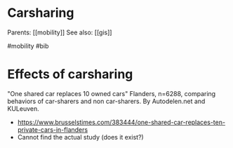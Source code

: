 # Carsharing

Parents: [[mobility]]
See also: [[gis]]

#mobility #bib


# Effects of carsharing

"One shared car replaces 10 owned cars" Flanders, n=6288, comparing behaviors of car-sharers and non car-sharers. By Autodelen.net and KULeuven.
* https://www.brusselstimes.com/383444/one-shared-car-replaces-ten-private-cars-in-flanders
* Cannot find the actual study (does it exist?)